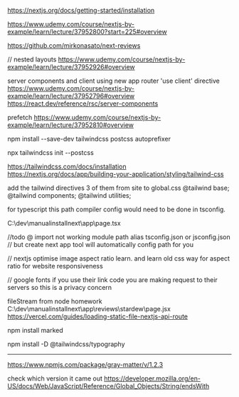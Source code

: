 https://nextjs.org/docs/getting-started/installation

https://www.udemy.com/course/nextjs-by-example/learn/lecture/37952800?start=225#overview

https://github.com/mirkonasato/next-reviews

//
nested layouts
https://www.udemy.com/course/nextjs-by-example/learn/lecture/37952926#overview

server components and client using new app router 'use client' directive
https://www.udemy.com/course/nextjs-by-example/learn/lecture/37952796#overview
https://react.dev/reference/rsc/server-components

prefetch
https://www.udemy.com/course/nextjs-by-example/learn/lecture/37952810#overview

npm install --save-dev tailwindcss postcss autoprefixer

npx tailwindcss init --postcss

https://tailwindcss.com/docs/installation
https://nextjs.org/docs/app/building-your-application/styling/tailwind-css

<!-- /** @type {import('tailwindcss').Config} */
module.exports = {
  content: [
    './app/**/*.{js,ts,jsx,tsx,mdx}', // Note the addition of the `app` directory.
    './pages/**/*.{js,ts,jsx,tsx,mdx}',
    './components/**/*.{js,ts,jsx,tsx,mdx}',

    // Or if using `src` directory:
    './src/**/*.{js,ts,jsx,tsx,mdx}',
  ],
  theme: {
    extend: {},
  },
  plugins: [],
} -->

add the tailwind directives 3 of them from site to global.css
@tailwind base;
@tailwind components;
@tailwind utilities;

for typescript this path compiler config would need to be done in tsconfig.

<!-- {
  "compilerOptions": {
    "paths": {
      "@/*": ["./*"]
    }
  }
} -->

<!-- this page still bugged out but read below -->

C:\dev\manualinstallnext\app\page.tsx

//todo @ import not working module path alias tsconfig.json or jsconfig.json
// but create next app tool will automatically config path for you

// nextjs optimise image aspect ratio learn. and learn old css way for aspect ratio for website responsiveness

//
google fonts if you use their link code you are making request to their servers so this is a privacy concern

fileStream from node homework
C:\dev\manualinstallnext\app\reviews\stardew\page.jsx
https://vercel.com/guides/loading-static-file-nextjs-api-route

<!-- -->

npm install marked

<!-- https://tailwindcss.com/docs/plugins -->

npm install -D @tailwindcss/typography

---

https://www.npmjs.com/package/gray-matter/v/1.2.3

<!-- Step 4: Use The JSON Data
https://vercel.com/guides/loading-static-file-nextjs-api-route
import { readFile } from "node:fs/promises"; -->

check which version it came out
https://developer.mozilla.org/en-US/docs/Web/JavaScript/Reference/Global_Objects/String/endsWith

<!-- // comparing dates
let date1 = new Date('2024-08-01').toLocaleDateString('en-US');
let date2 = new Date('2024-08-02').toLocaleDateString('en-US');

if (date1.localeCompare(date2) < 0) {
console.log('date1 is earlier than date2');
} else if (date1.localeCompare(date2) > 0) {
console.log('date1 is later than date2');
} else {
console.log('date1 is the same as date2');
} -->
